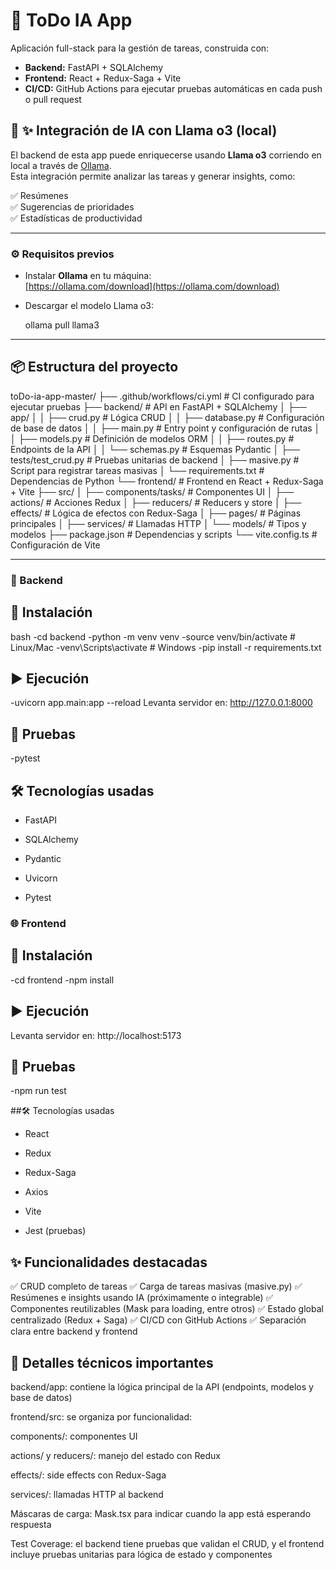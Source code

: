 # 📝 ToDo IA App

Aplicación full-stack para la gestión de tareas, construida con:
- **Backend:** FastAPI + SQLAlchemy
- **Frontend:** React + Redux-Saga + Vite
- **CI/CD:** GitHub Actions para ejecutar pruebas automáticas en cada push o pull request

## 🧠 ✨ Integración de IA con Llama o3 (local)

El backend de esta app puede enriquecerse usando **Llama o3** corriendo en local a través de [Ollama](https://ollama.com).  
Esta integración permite analizar las tareas y generar insights, como:

✅ Resúmenes  
✅ Sugerencias de prioridades  
✅ Estadísticas de productividad  

---

### ⚙️ Requisitos previos

- Instalar **Ollama** en tu máquina:  
  [https://ollama.com/download](https://ollama.com/download)

- Descargar el modelo Llama o3:
  
  ollama pull llama3
  
---

## 📦 Estructura del proyecto

toDo-ia-app-master/
├── .github/workflows/ci.yml       # CI configurado para ejecutar pruebas
├── backend/                       # API en FastAPI + SQLAlchemy
│   ├── app/
│   │   ├── crud.py                # Lógica CRUD
│   │   ├── database.py            # Configuración de base de datos
│   │   ├── main.py                # Entry point y configuración de rutas
│   │   ├── models.py              # Definición de modelos ORM
│   │   ├── routes.py              # Endpoints de la API
│   │   └── schemas.py             # Esquemas Pydantic
│   ├── tests/test_crud.py         # Pruebas unitarias de backend
│   ├── masive.py                  # Script para registrar tareas masivas
│   └── requirements.txt           # Dependencias de Python
└── frontend/                      # Frontend en React + Redux-Saga + Vite
    ├── src/
    │   ├── components/tasks/      # Componentes UI
    │   ├── actions/               # Acciones Redux
    │   ├── reducers/              # Reducers y store
    │   ├── effects/               # Lógica de efectos con Redux-Saga
    │   ├── pages/                 # Páginas principales
    │   ├── services/              # Llamadas HTTP
    │   └── models/                # Tipos y modelos
    ├── package.json               # Dependencias y scripts
    └── vite.config.ts             # Configuración de Vite

    
---



### 🔧 Backend

## 🚀 Instalación
bash
-cd backend
-python -m venv venv
-source venv/bin/activate     # Linux/Mac
-venv\Scripts\activate        # Windows
-pip install -r requirements.txt

## ▶️ Ejecución

-uvicorn app.main:app --reload
Levanta servidor en: http://127.0.0.1:8000

## 🧪 Pruebas

-pytest

## 🛠 Tecnologías usadas

- FastAPI

- SQLAlchemy

- Pydantic

- Uvicorn

- Pytest


### 🌐 Frontend

## 🚀 Instalación
-cd frontend
-npm install

## ▶️ Ejecución
Levanta servidor en: http://localhost:5173
## 🧪 Pruebas

-npm run test

##🛠 Tecnologías usadas
- React

- Redux

- Redux-Saga

- Axios

- Vite

- Jest (pruebas)


## ✨ Funcionalidades destacadas

✅ CRUD completo de tareas
✅ Carga de tareas masivas (masive.py)
✅ Resúmenes e insights usando IA (próximamente o integrable)
✅ Componentes reutilizables (Mask para loading, entre otros)
✅ Estado global centralizado (Redux + Saga)
✅ CI/CD con GitHub Actions
✅ Separación clara entre backend y frontend

## 📂 Detalles técnicos importantes

  backend/app: contiene la lógica principal de la API (endpoints, modelos y base de datos)

  frontend/src: se organiza por funcionalidad:

  components/: componentes UI

  actions/ y reducers/: manejo del estado con Redux

  effects/: side effects con Redux-Saga

  services/: llamadas HTTP al backend

  Máscaras de carga: Mask.tsx para indicar cuando la app está esperando respuesta

  Test Coverage: el backend tiene pruebas que validan el CRUD, y el frontend incluye pruebas unitarias para lógica de estado y componentes

